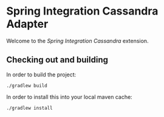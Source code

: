 Spring Integration Cassandra Adapter
=================================================

Welcome to the *Spring Integration Cassandra* extension.

Checking out and building
-----------------------------

In order to build the project:

	./gradlew build

In order to install this into your local maven cache:

	./gradlew install

